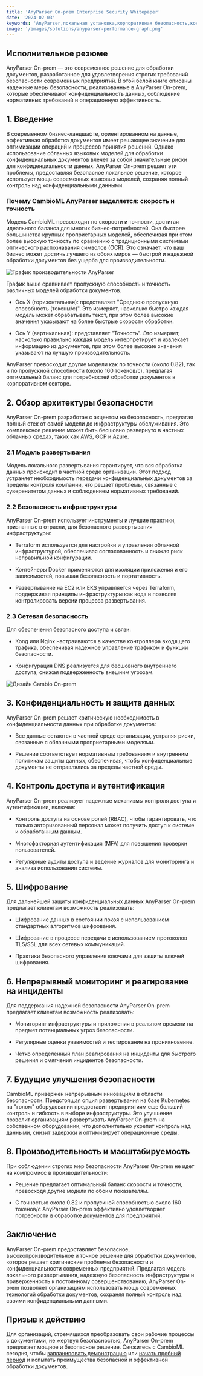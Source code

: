 ```yaml
---
title: 'AnyParser On-prem Enterprise Security Whitepaper'
date: '2024-02-03'
keywords: 'AnyParser,локальная установка,корпоративная безопасность,конфиденциальность данных,обработка документов,безопасность инфраструктуры,шифрование,контроль доступа,соответствие,белая книга'
image: '/images/solutions/anyparser-performance-graph.png'
---
```


## Исполнительное резюме

AnyParser On-prem — это современное решение для обработки документов, разработанное для удовлетворения строгих требований безопасности современных предприятий. В этой белой книге описаны надежные меры безопасности, реализованные в AnyParser On-prem, которые обеспечивают конфиденциальность данных, соблюдение нормативных требований и операционную эффективность.

## 1. Введение

В современном бизнес-ландшафте, ориентированном на данные, эффективная обработка документов имеет решающее значение для оптимизации операций и процессов принятия решений. Однако использование облачных языковых моделей для обработки конфиденциальных документов влечет за собой значительные риски для конфиденциальности данных. AnyParser On-prem решает эти проблемы, предоставляя безопасное локальное решение, которое использует мощь современных языковых моделей, сохраняя полный контроль над конфиденциальными данными.

### Почему CambioML AnyParser выделяется: скорость и точность

Модель CambioML превосходит по скорости и точности, достигая идеального баланса для многих бизнес-потребностей. Она быстрее большинства крупных проприетарных моделей, обеспечивая при этом более высокую точность по сравнению с традиционными системами оптического распознавания символов (OCR). Это означает, что ваш бизнес может достичь лучшего из обоих миров — быстрой и надежной обработки документов без ущерба для производительности.

![График производительности AnyParser](/images/solutions/anyparser-performance-graph.png)

График выше сравнивает пропускную способность и точность различных моделей обработки документов.

- Ось X (горизонтальная): представляет "Среднюю пропускную способность (токены/с)". Это измеряет, насколько быстро каждая модель может обрабатывать текст, при этом более высокие значения указывают на более быстрые скорости обработки.

- Ось Y (вертикальная): представляет "Точность". Это измеряет, насколько правильно каждая модель интерпретирует и извлекает информацию из документов, при этом более высокие значения указывают на лучшую производительность.

AnyParser превосходит другие модели как по точности (около 0.82), так и по пропускной способности (около 160 токенов/с), предлагая оптимальный баланс для потребностей обработки документов в корпоративном секторе.

## 2. Обзор архитектуры безопасности

AnyParser On-prem разработан с акцентом на безопасность, предлагая полный стек от самой модели до инфраструктуры обслуживания. Это комплексное решение может быть бесшовно развернуто в частных облачных средах, таких как AWS, GCP и Azure.

### 2.1 Модель развертывания

Модель локального развертывания гарантирует, что вся обработка данных происходит в частной среде организации. Этот подход устраняет необходимость передачи конфиденциальных документов за пределы контроля компании, что решает проблемы, связанные с суверенитетом данных и соблюдением нормативных требований.

### 2.2 Безопасность инфраструктуры

AnyParser On-prem использует инструменты и лучшие практики, признанные в отрасли, для безопасного развертывания инфраструктуры:

- Terraform используется для настройки и управления облачной инфраструктурой, обеспечивая согласованность и снижая риск неправильной конфигурации.

- Контейнеры Docker применяются для изоляции приложения и его зависимостей, повышая безопасность и портативность.

- Развертывание на EC2 или EKS управляется через Terraform, поддерживая принципы инфраструктуры как кода и позволяя контролировать версии процесса развертывания.

### 2.3 Сетевая безопасность

Для обеспечения безопасного доступа и связи:

- Kong или Nginx настраиваются в качестве контроллера входящего трафика, обеспечивая надежное управление трафиком и функции безопасности.

- Конфигурация DNS реализуется для бесшовного внутреннего доступа, снижая подверженность внешним угрозам.

![Дизайн Cambio On-prem](/images/solutions/cambio-onprem-design.png)

## 3. Конфиденциальность и защита данных

AnyParser On-prem решает критическую необходимость в конфиденциальности данных при обработке документов:

- Все данные остаются в частной среде организации, устраняя риски, связанные с облачными проприетарными моделями.

- Решение соответствует нормативным требованиям и внутренним политикам защиты данных, обеспечивая, чтобы конфиденциальные документы не отправлялись за пределы частной среды.

## 4. Контроль доступа и аутентификация

AnyParser On-prem реализует надежные механизмы контроля доступа и аутентификации, включая:

- Контроль доступа на основе ролей (RBAC), чтобы гарантировать, что только авторизованный персонал может получить доступ к системе и обработанным данным.

- Многофакторная аутентификация (MFA) для повышения проверки пользователей.

- Регулярные аудиты доступа и ведение журналов для мониторинга и анализа использования системы.

## 5. Шифрование

Для дальнейшей защиты конфиденциальных данных AnyParser On-prem предлагает клиентам возможность реализовать:

- Шифрование данных в состоянии покоя с использованием стандартных алгоритмов шифрования.

- Шифрование в процессе передачи с использованием протоколов TLS/SSL для всех сетевых коммуникаций.

- Практики безопасного управления ключами для защиты ключей шифрования.

## 6. Непрерывный мониторинг и реагирование на инциденты

Для поддержания надежной безопасности AnyParser On-prem предлагает клиентам возможность реализовать:

- Мониторинг инфраструктуры и приложения в реальном времени на предмет потенциальных угроз безопасности.

- Регулярные оценки уязвимостей и тестирование на проникновение.

- Четко определенный план реагирования на инциденты для быстрого решения и смягчения инцидентов безопасности.

## 7. Будущие улучшения безопасности

CambioML привержен непрерывным инновациям в области безопасности. Предстоящая опция развертывания на базе Kubernetes на "голом" оборудовании предоставит предприятиям еще больший контроль и гибкость в выборе инфраструктуры. Это улучшение позволит организациям развертывать AnyParser On-prem на собственном оборудовании, что дополнительно укрепит контроль над данными, снизит задержки и оптимизирует операционные среды.

## 8. Производительность и масштабируемость

При соблюдении строгих мер безопасности AnyParser On-prem не идет на компромисс в производительности:

- Решение предлагает оптимальный баланс скорости и точности, превосходя другие модели по обоим показателям.

- С точностью около 0.82 и пропускной способностью около 160 токенов/с AnyParser On-prem эффективно удовлетворяет потребности в обработке документов для предприятий.

## Заключение

AnyParser On-prem предоставляет безопасное, высокопроизводительное и точное решение для обработки документов, которое решает критические проблемы безопасности и конфиденциальности современных предприятий. Предлагая модель локального развертывания, надежную безопасность инфраструктуры и приверженность к постоянному совершенствованию, AnyParser On-prem позволяет организациям использовать мощь современных технологий обработки документов, сохраняя полный контроль над своими конфиденциальными данными.

## Призыв к действию

Для организаций, стремящихся преобразовать свои рабочие процессы с документами, не жертвуя безопасностью, AnyParser On-prem предлагает мощное и безопасное решение. Свяжитесь с CambioML сегодня, чтобы [запланировать демонстрацию](https://www.cambioml.com/book-demo) или [начать пробный период](https://www.cambioml.com/sandbox) и испытать преимущества безопасной и эффективной обработки документов.
